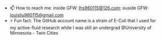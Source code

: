 - 📫 How to reach me: inside GFW: lhs960115@126.com; ouside GFW: louisliu960115@gmail.com
- ⚡ Fun fact: The GitHub account name is a strain of E-Coli that I used for my active-fluid research while I was still an undergrad @University of Minnesota - Twin Cities
